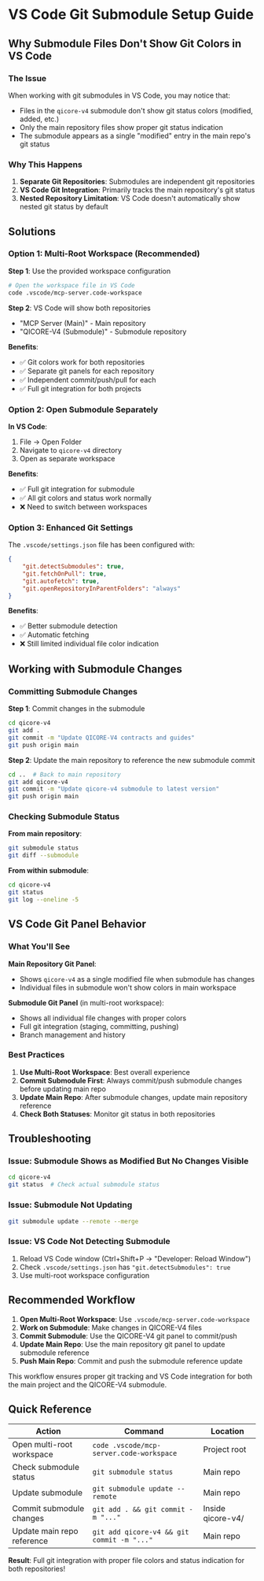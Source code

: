 # VS Code Git Submodule Setup Guide

## Why Submodule Files Don't Show Git Colors in VS Code

### The Issue
When working with git submodules in VS Code, you may notice that:
- Files in the `qicore-v4` submodule don't show git status colors (modified, added, etc.)
- Only the main repository files show proper git status indication
- The submodule appears as a single "modified" entry in the main repo's git status

### Why This Happens
1. **Separate Git Repositories**: Submodules are independent git repositories
2. **VS Code Git Integration**: Primarily tracks the main repository's git status
3. **Nested Repository Limitation**: VS Code doesn't automatically show nested git status by default

## Solutions

### Option 1: Multi-Root Workspace (Recommended)

**Step 1**: Use the provided workspace configuration
```bash
# Open the workspace file in VS Code
code .vscode/mcp-server.code-workspace
```

**Step 2**: VS Code will show both repositories
- "MCP Server (Main)" - Main repository
- "QICORE-V4 (Submodule)" - Submodule repository

**Benefits**:
- ✅ Git colors work for both repositories
- ✅ Separate git panels for each repository
- ✅ Independent commit/push/pull for each
- ✅ Full git integration for both projects

### Option 2: Open Submodule Separately

**In VS Code**:
1. File → Open Folder
2. Navigate to `qicore-v4` directory
3. Open as separate workspace

**Benefits**:
- ✅ Full git integration for submodule
- ✅ All git colors and status work normally
- ❌ Need to switch between workspaces

### Option 3: Enhanced Git Settings

The `.vscode/settings.json` file has been configured with:
```json
{
    "git.detectSubmodules": true,
    "git.fetchOnPull": true,
    "git.autofetch": true,
    "git.openRepositoryInParentFolders": "always"
}
```

**Benefits**:
- ✅ Better submodule detection
- ✅ Automatic fetching
- ❌ Still limited individual file color indication

## Working with Submodule Changes

### Committing Submodule Changes

**Step 1**: Commit changes in the submodule
```bash
cd qicore-v4
git add .
git commit -m "Update QICORE-V4 contracts and guides"
git push origin main
```

**Step 2**: Update the main repository to reference the new submodule commit
```bash
cd ..  # Back to main repository
git add qicore-v4
git commit -m "Update qicore-v4 submodule to latest version"
git push origin main
```

### Checking Submodule Status

**From main repository**:
```bash
git submodule status
git diff --submodule
```

**From within submodule**:
```bash
cd qicore-v4
git status
git log --oneline -5
```

## VS Code Git Panel Behavior

### What You'll See

**Main Repository Git Panel**:
- Shows `qicore-v4` as a single modified file when submodule has changes
- Individual files in submodule won't show colors in main workspace

**Submodule Git Panel** (in multi-root workspace):
- Shows all individual file changes with proper colors
- Full git integration (staging, committing, pushing)
- Branch management and history

### Best Practices

1. **Use Multi-Root Workspace**: Best overall experience
2. **Commit Submodule First**: Always commit/push submodule changes before updating main repo
3. **Update Main Repo**: After submodule changes, update main repository reference
4. **Check Both Statuses**: Monitor git status in both repositories

## Troubleshooting

### Issue: Submodule Shows as Modified But No Changes Visible
```bash
cd qicore-v4
git status  # Check actual submodule status
```

### Issue: Submodule Not Updating
```bash
git submodule update --remote --merge
```

### Issue: VS Code Not Detecting Submodule
1. Reload VS Code window (Ctrl+Shift+P → "Developer: Reload Window")
2. Check `.vscode/settings.json` has `"git.detectSubmodules": true`
3. Use multi-root workspace configuration

## Recommended Workflow

1. **Open Multi-Root Workspace**: Use `.vscode/mcp-server.code-workspace`
2. **Work on Submodule**: Make changes in QICORE-V4 files
3. **Commit Submodule**: Use the QICORE-V4 git panel to commit/push
4. **Update Main Repo**: Use the main repository git panel to update submodule reference
5. **Push Main Repo**: Commit and push the submodule reference update

This workflow ensures proper git tracking and VS Code integration for both the main project and the QICORE-V4 submodule.

## Quick Reference

| Action | Command | Location |
|--------|---------|----------|
| Open multi-root workspace | `code .vscode/mcp-server.code-workspace` | Project root |
| Check submodule status | `git submodule status` | Main repo |
| Update submodule | `git submodule update --remote` | Main repo |
| Commit submodule changes | `git add . && git commit -m "..."` | Inside qicore-v4/ |
| Update main repo reference | `git add qicore-v4 && git commit -m "..."` | Main repo |

**Result**: Full git integration with proper file colors and status indication for both repositories! 